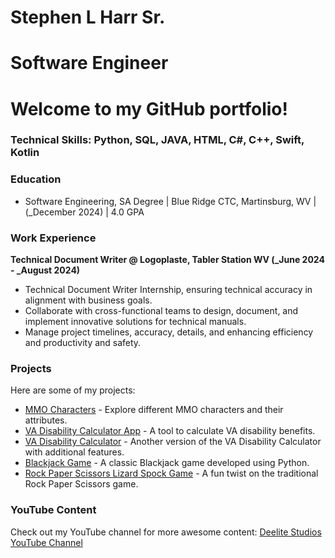 # Stephen L Harr Sr.
# Software Engineer
# Welcome to my GitHub portfolio!

### Technical Skills: Python, SQL, JAVA, HTML, C#, C++, Swift, Kotlin

### Education
- Software Engineering, SA Degree | Blue Ridge CTC, Martinsburg, WV | (_December 2024) | 4.0 GPA

### Work Experience
**Technical Document Writer @ Logoplaste, Tabler Station WV (_June 2024 - _August 2024)**
-	Technical Document Writer Internship, ensuring technical accuracy in alignment with business goals.
-	Collaborate with cross-functional teams to design, document, and implement innovative solutions for technical manuals.
-	Manage project timelines, accuracy, details, and enhancing efficiency and productivity and safety.


### Projects
Here are some of my projects:

- [MMO Characters](https://github.com/slharr/mmo_characters) - Explore different MMO characters and their attributes.
- [VA Disability Calculator App](https://github.com/slharr/VA-Disability-Calculator-App) - A tool to calculate VA disability benefits.
- [VA Disability Calculator](https://github.com/slharr/VA_Disability_Calculator) - Another version of the VA Disability Calculator with additional features.
- [Blackjack Game](https://github.com/slharr/Blackjack-Game) - A classic Blackjack game developed using Python.
- [Rock Paper Scissors Lizard Spock Game](https://github.com/slharr/Rock-Paper-Scissors-Lizard-Spock-Game) - A fun twist on the traditional Rock Paper Scissors game.

### YouTube Content
Check out my YouTube channel for more awesome content: [Deelite Studios YouTube Channel](https://www.youtube.com/@deelitestudios)

